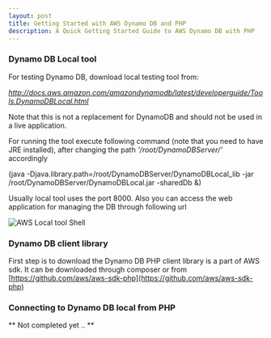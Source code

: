 ```yaml
---
layout: post
title: Getting Started with AWS Dynamo DB and PHP
description: A Quick Getting Started Guide to AWS Dynamo DB with PHP
---
```


### Dynamo DB Local tool
For testing Dynamo DB, download local testing tool from:

*<a href="http://docs.aws.amazon.com/amazondynamodb/latest/developerguide/Tools.DynamoDBLocal.html" target="_blank">http://docs.aws.amazon.com/amazondynamodb/latest/developerguide/Tools.DynamoDBLocal.html</a>*

Note that this is not a replacement for DynamoDB and should not be used in a live application.

For running the tool execute following command (note that you need to have JRE installed), after changing the path *'/root/DynamoDBServer/'* accordingly

(java -Djava.library.path=/root/DynamoDBServer/DynamoDBLocal_lib -jar /root/DynamoDBServer/DynamoDBLocal.jar -sharedDb &)

Usually local tool uses the port 8000. Also you can access the web application for managing the DB through following url

![AWS Local tool Shell](http://docs.aws.amazon.com/amazondynamodb/latest/developerguide/images/shell-main.png "AWS Local tool Shell")


### Dynamo DB client library

First step is to download the Dynamo DB PHP client library is a part of AWS sdk. It can be downloaded through composer or
from [https://github.com/aws/aws-sdk-php](https://github.com/aws/aws-sdk-php)


### Connecting to Dynamo DB local from PHP




** Not completed yet .. **